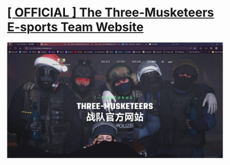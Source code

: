 # [[ OFFICIAL ] The Three-Musketeers E-sports Team Website ](https://tm-esteam.cnfreenet.com)
![image](img/blog/inner_b1.webp)


